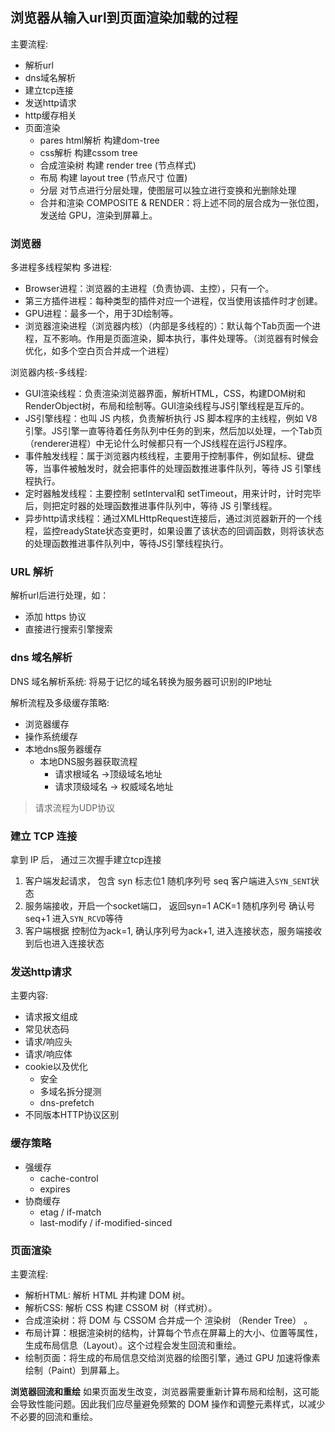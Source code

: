 


## 浏览器从输入url到页面渲染加载的过程 

主要流程:
- 解析url
- dns域名解析
- 建立tcp连接
- 发送http请求
- http缓存相关
- 页面渲染
  - pares html解析 构建dom-tree
  - css解析 构建cssom tree
  - 合成渲染树 构建 render tree (节点样式)
  - 布局 构建 layout tree (节点尺寸 位置)
  - 分层 对节点进行分层处理，使图层可以独立进行变换和光删除处理
  - 合并和渲染 COMPOSITE & RENDER：将上述不同的层合成为一张位图，发送给 GPU，渲染到屏幕上。


### 浏览器

多进程多线程架构
多进程:
- Browser进程：浏览器的主进程（负责协调、主控），只有一个。
- 第三方插件进程：每种类型的插件对应一个进程，仅当使用该插件时才创建。
- GPU进程：最多一个，用于3D绘制等。
- 浏览器渲染进程（浏览器内核）（内部是多线程的）：默认每个Tab页面一个进程，互不影响。作用是页面渲染，脚本执行，事件处理等。（浏览器有时候会优化，如多个空白页合并成一个进程）

浏览器内核-多线程:
- GUI渲染线程：负责渲染浏览器界面，解析HTML，CSS，构建DOM树和RenderObject树，布局和绘制等。GUI渲染线程与JS引擎线程是互斥的。
- JS引擎线程：也叫 JS 内核，负责解析执行 JS 脚本程序的主线程，例如 V8 引擎。JS引擎一直等待着任务队列中任务的到来，然后加以处理，一个Tab页（renderer进程）中无论什么时候都只有一个JS线程在运行JS程序。
- 事件触发线程：属于浏览器内核线程，主要用于控制事件，例如鼠标、键盘等，当事件被触发时，就会把事件的处理函数推进事件队列，等待 JS 引擎线程执行。
- 定时器触发线程：主要控制 setInterval和 setTimeout，用来计时，计时完毕后，则把定时器的处理函数推进事件队列中，等待 JS 引擎线程。
- 异步http请求线程：通过XMLHttpRequest连接后，通过浏览器新开的一个线程，监控readyState状态变更时，如果设置了该状态的回调函数，则将该状态的处理函数推进事件队列中，等待JS引擎线程执行。

### URL 解析

解析url后进行处理，如：
- 添加 https 协议
- 直接进行搜索引擎搜索

### dns 域名解析

DNS 域名解析系统: 将易于记忆的域名转换为服务器可识别的IP地址  

解析流程及多级缓存策略:
- 浏览器缓存
- 操作系统缓存
- 本地dns服务器缓存
  - 本地DNS服务器获取流程
    - 请求根域名 ->顶级域名地址
    - 请求顶级域名 -> 权威域名地址

> 请求流程为UDP协议


### 建立 TCP 连接

拿到 IP 后， 通过三次握手建立tcp连接

1. 客户端发起请求， 包含 syn 标志位1 随机序列号 seq 客户端进入`SYN_SENT`状态
2. 服务端接收，开启一个socket端口， 返回syn=1 ACK=1 随机序列号 确认号seq+1 进入`SYN_RCVD`等待
3. 客户端根据 控制位为ack=1, 确认序列号为ack+1, 进入连接状态，服务端接收到后也进入连接状态

### 发送http请求

主要内容:
- 请求报文组成
- 常见状态码
- 请求/响应头
- 请求/响应体
- cookie以及优化
  - 安全
  - 多域名拆分提测
  - dns-prefetch
- 不同版本HTTP协议区别


### 缓存策略

- 强缓存
  - cache-control
  - expires
- 协商缓存
  - etag / if-match
  - last-modify / if-modified-sinced


### 页面渲染

主要流程:
- 解析HTML: 解析 HTML 并构建 DOM 树。
- 解析CSS: 解析 CSS 构建 CSSOM 树（样式树）。 
- 合成渲染树：将 DOM 与 CSSOM 合并成一个 渲染树 （Render Tree） 。
- 布局计算：根据渲染树的结构，计算每个节点在屏幕上的大小、位置等属性，生成布局信息（Layout）。这个过程会发生回流和重绘。
- 绘制页面：将生成的布局信息交给浏览器的绘图引擎，通过 GPU 加速将像素绘制（Paint）到屏幕上。

**浏览器回流和重绘**
如果页面发生改变，浏览器需要重新计算布局和绘制，这可能会导致性能问题。因此我们应尽量避免频繁的 DOM 操作和调整元素样式，以减少不必要的回流和重绘。